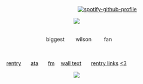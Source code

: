 ㅤ ㅤㅤㅤ ㅤㅤㅤ ㅤㅤㅤ ㅤㅤㅤ ㅤㅤㅤ ㅤㅤ[![spotify-github-profile](https://spotify-github-profile.kittinanx.com/api/view?uid=31ovkj4zy2dpnm7nft7ynmpapes4&cover_image=true&theme=novatorem&show_offline=false&background_color=121212&interchange=false&bar_color=5e3d2c&bar_color_cover=false)](https://github.com/kittinan/spotify-github-profile)




<p align="center" dir="auto">
<img src="https://files.catbox.moe/vb6lm7.png"> 

<div align='center'> 


 <br> ㅤbiggest  ㅤㅤwilson ㅤㅤ fan

<br>


[rentry](https://rentry.co/hospitalyaoi)ㅤㅤ[ata](https://bandontherun.atabook.org/)ㅤㅤ[fm](https://stats.fm/31ovkj4zy2dpnm7nft7ynmpapes4) ㅤ[wall text](https://walloftext.co/doctorwilson)ㅤㅤ[rentry links](https://rentry.co/wize) [<3](https://rentry.co/pauljohn)
ㅤㅤ
⠀⠀


![](https://komarev.com/ghpvc/?username=your-github-doctorwilson&abbreviated=true&color=58260b)
